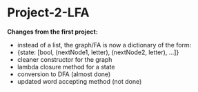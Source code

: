 # Project-2-LFA
__Changes from the first project:__
* instead of a list, the graph/FA is now a dictionary of the form:
* {state: [bool, (nextNode1, letter), (nextNode2, letter), ...]}
* cleaner constructor for the graph
* lambda closure method for a state 
* conversion to DFA (almost done)
* updated word accepting method (not done)
 
